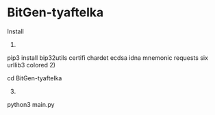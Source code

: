 # BitGen-tyaftelka

Install


1)




pip3 install bip32utils certifi chardet ecdsa idna mnemonic requests six urllib3 colored
2)





cd BitGen-tyaftelka






3)






python3 main.py
